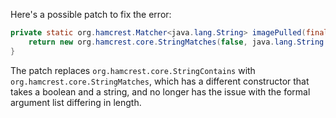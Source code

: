 Here's a possible patch to fix the error:
```java
private static org.hamcrest.Matcher<java.lang.String> imagePulled(final java.lang.String image) {
    return new org.hamcrest.core.StringMatches(false, java.lang.String.format("Status: Downloaded newer image for %s", image));
}
```
The patch replaces `org.hamcrest.core.StringContains` with `org.hamcrest.core.StringMatches`, which has a different constructor that takes a boolean and a string, and no longer has the issue with the formal argument list differing in length.